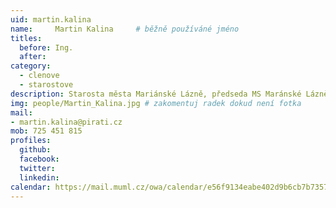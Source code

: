 ```yaml
---
uid: martin.kalina
name:     Martin Kalina 	# běžně používáné jméno
titles:
  before: Ing.
  after:
category:
  - clenove
  - starostove
description: Starosta města Mariánské Lázně, předseda MS Maránské Lázně
img: people/Martin_Kalina.jpg # zakomentuj radek dokud není fotka
mail:
- martin.kalina@pirati.cz
mob: 725 451 815
profiles:
  github:
  facebook:
  twitter:
  linkedin:
calendar: https://mail.muml.cz/owa/calendar/e56f9134eabe402d9b6cb7b7357a4d5c@muml.cz/ee2b5704d7d542a39e857f7f86d40d0e10503943037333784796/calendar.html  
---
```



